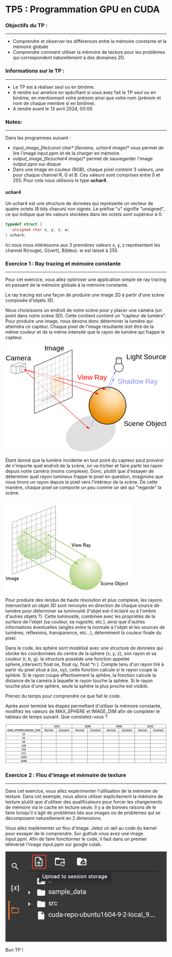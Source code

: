 # TP5 : Programmation GPU en CUDA

### Objectifs du TP :
---------------------
* Comprendre et observer les différences entre la mémoire constante et la mémoire globale
* Comprendre comment utiliser la mémoire de texture pour les problèmes qui correspondent naturellement à des domaines 2D.

### Informations sur le TP :
----------------------------
* Le TP est à réaliser seul ou en binôme.
* A rendre sur ametice en spécifiant si vous avez fait le TP seul ou en binôme, en mentionnant votre prénom ainsi que votre nom (prénom et nom de chaque membre si en binôme).
* A rendre avant le 13 avril 2024, 00:00.

### Notes:
----------
Dans les programmes suivant : 
- **input_image_file(const char\* filename, uchar4* image)** vous permet de lire l'image input.ppm et de la charger en mémoire.
- **output_image_file(uchar4* image)** permet de sauvegarder l'image output.ppm sur disque
- Dans une image en couleur (RGB), chaque pixel contient 3 valeurs, une pour chaque channel R, G et B. Ces valeurs sont comprises entre 0 et 255. Pour cela nous utilisons le type **uchar4**.

#### uchar4
Un uchar4 est une structure de données qui représente un vecteur de quatre octets (8 bits chacun) non signés. Le préfixe "u" signifie "unsigned", ce qui indique que les valeurs stockées dans les octets sont supérieur à 0. 

```c 
typedef struct {
   unsigned char x, y, z, w;
} uchar4;
```

Ici nous nous intéréssons aux 3 premières valeurs x, y, z représentant les channel R(rouge), G(vert), B(bleu). w est laissé à 255.

### Exercice 1 : Ray tracing et mémoire constante
-------------------------------------------------

Pour cet exercice, vous allez optimiser une application simple de ray tracing en passant de la mémoire globale à la mémoire constante.

Le ray tracing est une façon de produire une image 2D à partir d'une scène composée d'objets 3D.

Nous choisissons un endroit de notre scène pour y placer une caméra (un point dans notre scène 3D). Cette contient contient un "capteur de lumière". Pour produire une image, nous devons donc déterminer la lumière qui atteindra ce capteur. Chaque pixel de l'image résultante doit être de la même couleur et de la même intensité que le rayon de lumière qui frappe le capteur.

![ray tracing](ray.png)

Étant donné que la lumière incidente en tout point du capteur peut provenir de n'importe quel endroit de la scène, on va tricher et faire partir les rayon depuis notre caméra (moins complexe). Donc, plutôt que d'essayer de déterminer quel rayon lumineux frappe le pixel en question, imaginons que nous tirons un rayon depuis le pixel vers l'intérieur de la scène. De cette manière, chaque pixel se comporte un peu comme un œil qui "regarde" la scène.

![eye](eye.png)

Pour produire des rendus de haute résolution et plus complexe, les rayons intersectant un objet 3D sont renvoyés en direction de chaque source de lumière pour déterminer sa luminosité (l'objet est-il éclairé ou à l'ombre d'autres objets ?). Cette luminosité, combinée avec les propriétés de la surface de l'objet (sa couleur, sa rugosité, etc.), ainsi que d'autres informations éventuelles (angles entre la normale à l'objet et les sources de lumières, réflexions, transparence, etc...), déterminent la couleur finale du pixel.

Dans le code, les sphère sont modélisé avec une structure de données qui stocke les coordonnées du centre de la sphère (x, y, z), son rayon et sa couleur (r, b, g). la structure possède une fonction appelée sphere_intersect( float ox, float oy, float *n ). Compte tenu d'un rayon tiré à partir du pixel situé à (ox, oy), cette fonction calcule si le rayon coupe la sphère. Si le rayon coupe effectivement la sphère, la fonction calcule la distance de la caméra à laquelle le rayon touche la sphère. Si le rayon touche plus d'une sphère, seule la sphère la plus proche est visible.

Prenez du temps pour comprendre ce que fait le code.

Après avoir terminé les étapes permettant d'utiliser la mémoire constante, modifiez les valeurs de MAX_SPHERE et IMAGE_DIM afin de completer le tableau de temps suivant. Que constatez-vous ?

![tab](tableau_temps.png)

### Exercice 2 : Flou d'image et mémoire de texture
---------------------------------------------------

Dans cet exercice, vous allez expérimenter l'utilisation de la mémoire de texture. Dans cet exemple, nous allons utiliser explicitement la mémoire de texture plutôt que d'utiliser des qualificateurs pour forcer les chargements de mémoire via le cache en lecture seule. Il y a de bonnes raisons de le faire lorsqu'il s'agit de problèmes liés aux images ou de problèmes qui se décomposent naturellement en 2 dimensions. 

Vous allez implémenter un flou d'image. Jetez un œil au code du kernel pour essayer de le comprendre.
Sur guthub vous avez une image input.ppm. Afin de faire fonctionner le code, il faut dans un premier téléversé l'image input.ppm sur google colab.

![upload](upload.png)

Bon TP !
